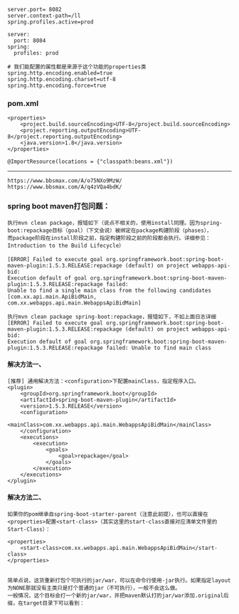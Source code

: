 

    server.port= 8082
    server.context-path=/ll
    spring.profiles.active=prod
    
    server:
      port: 8084
    spring:
      profiles: prod
      
    # 我们能配置的属性都是来源于这个功能的properties类
    spring.http.encoding.enabled=true
    spring.http.encoding.charset=utf-8
    spring.http.encoding.force=true


###     pom.xml
    <properties>
		<project.build.sourceEncoding>UTF-8</project.build.sourceEncoding>
		<project.reporting.outputEncoding>UTF-8</project.reporting.outputEncoding>
		<java.version>1.8</java.version>
	</properties>

    @ImportResource(locations = {"classpath:beans.xml"})
    
    
---
    https://www.bbsmax.com/A/o75NXo9MzW/
    https://www.bbsmax.com/A/q4zVQa4bdK/
    
### spring boot maven打包问题：

    执行mvn clean package，报错如下（说点不相关的，使用install同理。因为spring-boot:repackage目标（goal）（下文会说）被绑定在package构建阶段（phases），
    而package阶段在install阶段之前，指定构建阶段之前的阶段都会执行。详细参见：Introduction to the Build Lifecycle）
    　　
    [ERROR] Failed to execute goal org.springframework.boot:spring-boot-maven-plugin:1.5.3.RELEASE:repackage (default) on project webapps-api-bid: 
    Execution default of goal org.springframework.boot:spring-boot-maven-plugin:1.5.3.RELEASE:repackage failed: 
    Unable to find a single main class from the following candidates [com.xx.api.main.ApiBidMain, com.xx.webapps.api.main.WebappsApiBidMain]
    
    执行mvn clean package spring-boot:repackage，报错如下，不如上面日志详细
    [ERROR] Failed to execute goal org.springframework.boot:spring-boot-maven-plugin:1.5.3.RELEASE:repackage (default) on project webapps-api-bid: 
    Execution default of goal org.springframework.boot:spring-boot-maven-plugin:1.5.3.RELEASE:repackage failed: Unable to find main class
    
####  解决方法一、

    [推荐] 通用解决方法：<configuration>下配置mainClass，指定程序入口。
    <plugin>
        <groupId>org.springframework.boot</groupId>
        <artifactId>spring-boot-maven-plugin</artifactId>
        <version>1.5.3.RELEASE</version>
        <configuration>
            <mainClass>com.xx.webapps.api.main.WebappsApiBidMain</mainClass>
        </configuration>
        <executions>
            <execution>
                <goals>
                    <goal>repackage</goal>
                </goals>
            </execution>
        </executions>
    </plugin>
    
    
    
####  解决方法二、
    如果你的pom继承自spring-boot-starter-parent（注意此前提），也可以直接在<properties>配置<start-class>（其实这里的start-class直接对应清单文件里的Start-Class）：

    <properties>
        <start-class>com.xx.webapps.api.main.WebappsApiBidMain</start-class>
    </properties>
    
    
    简单点说，这货重新打包个可执行的jar/war，可以在命令行使用-jar执行。如果指定layout为NONE那就没有主类只是打个普通的jar（不可执行），一般不会这么做。
    一般情况，这个目标会打一个新的jar/war，并把maven默认打的jar/war添加.original后缀，在target目录下可以看到：